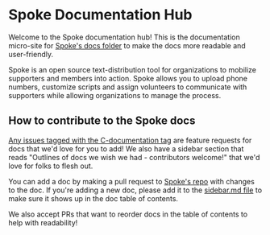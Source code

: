 # Spoke Documentation Hub

Welcome to the Spoke documentation hub! This is the documentation micro-site for [Spoke's docs folder](https://github.com/MoveOnOrg/Spoke/tree/main/docs) to make the docs more readable and user-friendly.

Spoke is an open source text-distribution tool for organizations to mobilize supporters and members into action. Spoke allows you to upload phone numbers, customize scripts and assign volunteers to communicate with supporters while allowing organizations to manage the process.

## How to contribute to the Spoke docs
[Any issues tagged with the C-documentation tag](https://github.com/MoveOnOrg/Spoke/issues?q=is%3Aopen+is%3Aissue+label%3AC-documentation) are feature requests for docs that we'd love for you to add! We also have a sidebar section that reads "Outlines of docs we wish we had - contributors welcome!" that we'd love for folks to flesh out.

You can add a doc by making a pull request to [Spoke's repo](https://github.com/MoveOnOrg/Spoke) with changes to the doc. If you're adding a new doc, please add it to the [sidebar.md file](_sidebar.md) to make sure it shows up in the doc table of contents.

We also accept PRs that want to reorder docs in the table of contents to help with readability!
